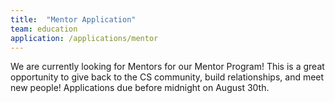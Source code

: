 ```yaml
---
title:  "Mentor Application"
team: education
application: /applications/mentor
---
```

We are currently looking for Mentors for our Mentor Program! 
This is a great opportunity to give back to the CS community, build relationships, and meet new people!
Applications due before midnight on August 30th.
